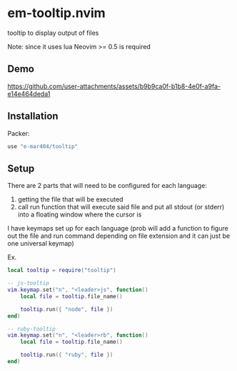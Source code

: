 # em-tooltip.nvim

tooltip to display output of files

Note: since it uses lua Neovim >= 0.5 is required

## Demo
https://github.com/user-attachments/assets/b9b9ca0f-b1b8-4e0f-a9fa-e14e464deda1


## Installation

Packer:

``` lua
use "e-mar404/tooltip"
```

## Setup

There are 2 parts that will need to be configured for each language:
1. getting the file that will be executed
2. call run function that will execute said file and put all stdout (or stderr) into a floating window where the cursor is

I have keymaps set up for each language (prob will add a function to figure out the file and run command depending on file extension and it can just be one universal keymap)

Ex. 

``` lua
local tooltip = require("tooltip")

-- js-tooltip
vim.keymap.set("n", "<leader>js", function()
    local file = tooltip.file_name()

    tooltip.run({ "node", file })
end)

-- ruby-tooltip
vim.keymap.set("n", "<leader>rb", function()
    local file = tooltip.file_name()

    tooltip.run({ "ruby", file })
end)
```
